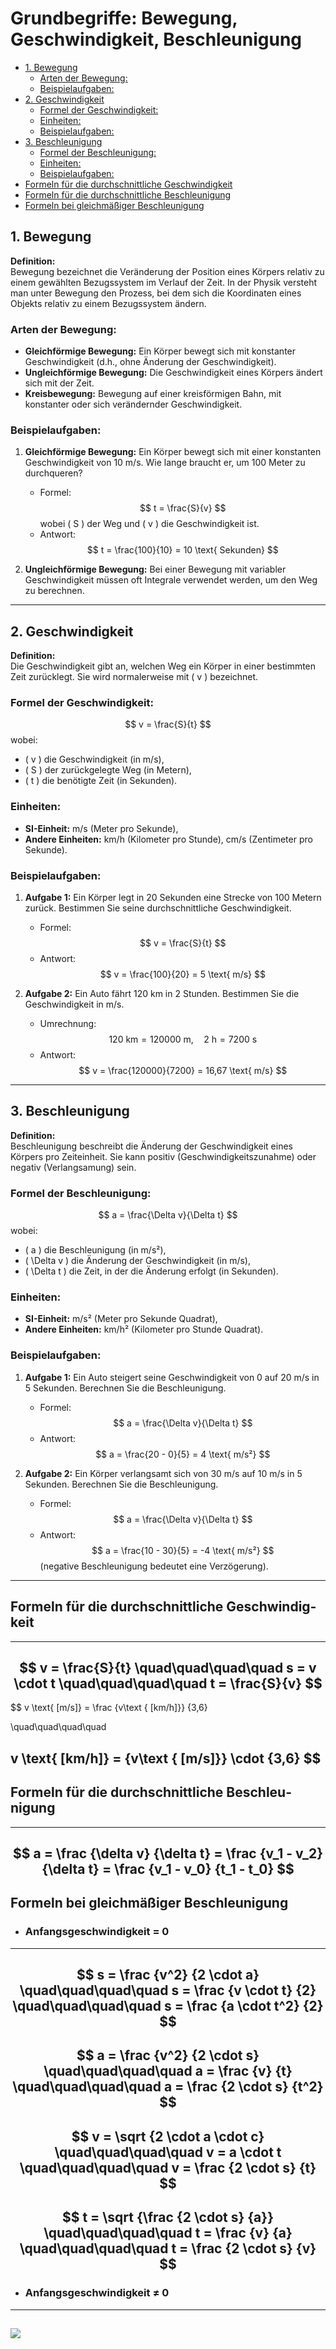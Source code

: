 # Grundbegriffe: Bewegung, Geschwindigkeit, Beschleunigung

- [1. Bewegung](#1.%20Bewegung)
	- [Arten der Bewegung:](#Arten%20der%20Bewegung)
	- [Beispielaufgaben:](#Beispielaufgaben)
- [2. Geschwindigkeit](#2.%20Geschwindigkeit)
	- [Formel der Geschwindigkeit:](#Formel%20der%20Geschwindigkeit)
	- [Einheiten:](#Einheiten)
	- [Beispielaufgaben:](#Beispielaufgaben)
- [3. Beschleunigung](#3.%20Beschleunigung)
	- [Formel der Beschleunigung:](#Formel%20der%20Beschleunigung)
	- [Einheiten:](#Einheiten)
	- [Beispielaufgaben:](#Beispielaufgaben)
- [Formeln für die durch­schnitt­liche Ge­schwin­dig­keit](#Formeln%20für%20die%20durch­schnitt­liche%20Ge­schwin­dig­keit)
- [Formeln für die durch­schnitt­liche Be­schleu­nigung](#Formeln%20für%20die%20durch­schnitt­liche%20Be­schleu­nigung)
- [Formeln bei gleichmäßiger Beschleunigung](#Formeln%20bei%20gleichmäßiger%20Beschleunigung)

## 1. Bewegung

**Definition:**  
Bewegung bezeichnet die Veränderung der Position eines Körpers relativ zu einem gewählten Bezugssystem im Verlauf der Zeit. In der Physik versteht man unter Bewegung den Prozess, bei dem sich die Koordinaten eines Objekts relativ zu einem Bezugssystem ändern.

### Arten der Bewegung:
- **Gleichförmige Bewegung:** Ein Körper bewegt sich mit konstanter Geschwindigkeit (d.h., ohne Änderung der Geschwindigkeit).
- **Ungleichförmige Bewegung:** Die Geschwindigkeit eines Körpers ändert sich mit der Zeit.
- **Kreisbewegung:** Bewegung auf einer kreisförmigen Bahn, mit konstanter oder sich verändernder Geschwindigkeit.

### Beispielaufgaben:
1. **Gleichförmige Bewegung:** Ein Körper bewegt sich mit einer konstanten Geschwindigkeit von 10 m/s. Wie lange braucht er, um 100 Meter zu durchqueren?
   - Formel: 
     $$
     t = \frac{S}{v}
     $$
     wobei \( S \) der Weg und \( v \) die Geschwindigkeit ist.
   - Antwort: 
     $$
     t = \frac{100}{10} = 10 \text{ Sekunden}
     $$

2. **Ungleichförmige Bewegung:** Bei einer Bewegung mit variabler Geschwindigkeit müssen oft Integrale verwendet werden, um den Weg zu berechnen.

---

## 2. Geschwindigkeit

**Definition:**  
Die Geschwindigkeit gibt an, welchen Weg ein Körper in einer bestimmten Zeit zurücklegt. Sie wird normalerweise mit \( v \) bezeichnet.

### Formel der Geschwindigkeit:
$$
v = \frac{S}{t}
$$
wobei:
- \( v \) die Geschwindigkeit (in m/s),
- \( S \) der zurückgelegte Weg (in Metern),
- \( t \) die benötigte Zeit (in Sekunden).

### Einheiten:  
- **SI-Einheit:** m/s (Meter pro Sekunde),
- **Andere Einheiten:** km/h (Kilometer pro Stunde), cm/s (Zentimeter pro Sekunde).

### Beispielaufgaben:
1. **Aufgabe 1:** Ein Körper legt in 20 Sekunden eine Strecke von 100 Metern zurück. Bestimmen Sie seine durchschnittliche Geschwindigkeit.
   - Formel: 
     $$
     v = \frac{S}{t}
     $$
   - Antwort: 
     $$
     v = \frac{100}{20} = 5 \text{ m/s}
     $$

2. **Aufgabe 2:** Ein Auto fährt 120 km in 2 Stunden. Bestimmen Sie die Geschwindigkeit in m/s.
   - Umrechnung: 
     $$
     120 \text{ km} = 120000 \text{ m}, \quad 2 \text{ h} = 7200 \text{ s}
     $$
   - Antwort: 
     $$
     v = \frac{120000}{7200} = 16,67 \text{ m/s}
     $$

---

## 3. Beschleunigung

**Definition:**  
Beschleunigung beschreibt die Änderung der Geschwindigkeit eines Körpers pro Zeiteinheit. Sie kann positiv (Geschwindigkeitszunahme) oder negativ (Verlangsamung) sein.

### Formel der Beschleunigung:
$$
a = \frac{\Delta v}{\Delta t}
$$
wobei:
- \( a \) die Beschleunigung (in m/s²),
- \( \Delta v \) die Änderung der Geschwindigkeit (in m/s),
- \( \Delta t \) die Zeit, in der die Änderung erfolgt (in Sekunden).

### Einheiten:  
- **SI-Einheit:** m/s² (Meter pro Sekunde Quadrat),
- **Andere Einheiten:** km/h² (Kilometer pro Stunde Quadrat).

### Beispielaufgaben:
1. **Aufgabe 1:** Ein Auto steigert seine Geschwindigkeit von 0 auf 20 m/s in 5 Sekunden. Berechnen Sie die Beschleunigung.
   - Formel: 
     $$
     a = \frac{\Delta v}{\Delta t}
     $$
   - Antwort: 
     $$
     a = \frac{20 - 0}{5} = 4 \text{ m/s²}
     $$

2. **Aufgabe 2:** Ein Körper verlangsamt sich von 30 m/s auf 10 m/s in 5 Sekunden. Berechnen Sie die Beschleunigung.
   - Formel: 
     $$
     a = \frac{\Delta v}{\Delta t}
     $$
   - Antwort: 
     $$
     a = \frac{10 - 30}{5} = -4 \text{ m/s²}
     $$ (negative Beschleunigung bedeutet eine Verzögerung).


---

## Formeln für die durch­schnitt­liche Ge­schwin­dig­keit

---
$$
     v = \frac{S}{t} \quad\quad\quad\quad s = v \cdot t \quad\quad\quad\quad t = \frac{S}{v}
$$
---
$$
v \text{ [m/s]} = \frac {v\text { [km/h]}} {3,6}

\quad\quad\quad\quad

v \text{ [km/h]} = {v\text { [m/s]}} \cdot {3,6}
$$
---

## Formeln für die durch­schnitt­liche Be­schleu­nigung

---
$$
a = \frac {\delta v} {\delta t} = \frac {v_1 - v_2} {\delta t} = \frac {v_1 - v_0} {t_1 - t_0}
$$
---

## Formeln bei gleichmäßiger Beschleunigung

- ### Anfangs­geschwindig­keit = 0

---
$$
s = \frac {v^2} {2 \cdot a} 
\quad\quad\quad\quad
s = \frac {v \cdot t} {2}
\quad\quad\quad\quad
s = \frac {a \cdot t^2} {2}
$$
---
$$
a = \frac {v^2} {2 \cdot s}
\quad\quad\quad\quad
a = \frac {v} {t}
\quad\quad\quad\quad
a = \frac {2 \cdot s} {t^2}
$$
---
$$
v = \sqrt {2 \cdot a \cdot c}
\quad\quad\quad\quad
v = a \cdot t
\quad\quad\quad\quad
v = \frac {2 \cdot s} {t}
$$
---
$$
t = \sqrt {\frac {2 \cdot s} {a}}
\quad\quad\quad\quad
t = \frac {v} {a}
\quad\quad\quad\quad
t = \frac {2 \cdot s} {v}
$$
---

- ### An­fangs­geschwin­dig­keit ≠ 0

---
![](Mechanik/img/formel.png)
---

